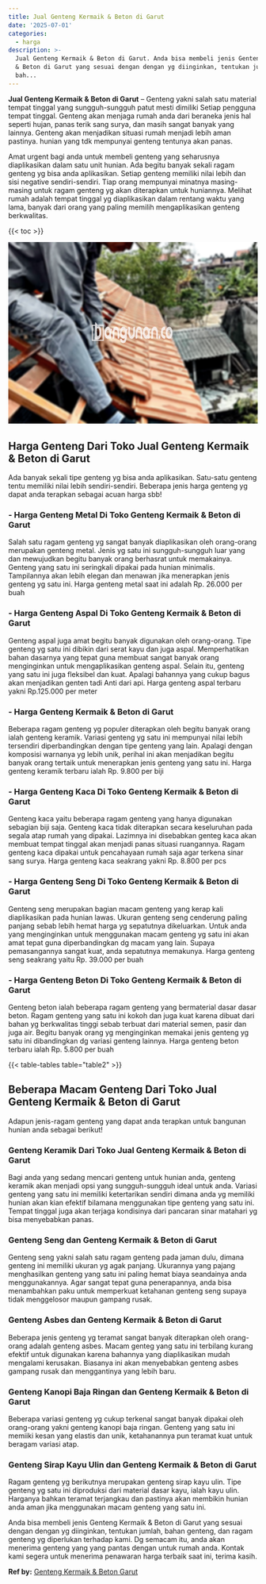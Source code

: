 ```yaml
---
title: Jual Genteng Kermaik & Beton di Garut
date: '2025-07-01'
categories:
  - harga
description: >-
  Jual Genteng Kermaik & Beton di Garut. Anda bisa membeli jenis Genteng Kermaik
  & Beton di Garut yang sesuai dengan dengan yg diinginkan, tentukan jumlah,
  bah...
---
```


**Jual Genteng Kermaik & Beton di Garut** – Genteng yakni salah satu material tempat tinggal yang sungguh-sungguh patut mesti dimiliki Setiap pengguna tempat tinggal. Genteng akan menjaga rumah anda dari beraneka jenis hal seperti hujan, panas terik sang surya, dan masih sangat banyak yang lainnya. Genteng akan menjadikan situasi rumah menjadi lebih aman pastinya. hunian yang tdk mempunyai genteng tentunya akan panas.

Amat urgent bagi anda untuk membeli genteng yang seharusnya diaplikasikan dalam satu unit hunian. Ada begitu banyak sekali ragam genteng yg bisa anda aplikasikan. Setiap genteng memiliki nilai lebih dan sisi negative sendiri-sendiri. Tiap orang mempunyai minatnya masing-masing untuk ragam genteng yg akan diterapkan untuk huniannya. Melihat rumah adalah tempat tinggal yg diaplikasikan dalam rentang waktu yang lama, banyak dari orang yang paling memilih mengaplikasikan genteng berkwalitas.

{{< toc >}}

![Jual Genteng Kermaik & Beton di Garut](/images/genteng-minimalis-murah15.png)

## Harga Genteng Dari Toko Jual Genteng Kermaik & Beton di Garut

Ada banyak sekali tipe genteng yg bisa anda aplikasikan. Satu-satu genteng tentu memiliki nilai lebih sendiri-sendiri. Beberapa jenis harga genteng yg dapat anda terapkan sebagai acuan harga sbb!

### \- Harga Genteng Metal Di Toko Genteng Kermaik & Beton di Garut

Salah satu ragam genteng yg sangat banyak diaplikasikan oleh orang-orang merupakan genteng metal. Jenis yg satu ini sungguh-sungguh luar yang dan mewujudkan begitu banyak orang berhasrat untuk memakainya. Genteng yang satu ini seringkali dipakai pada hunian minimalis. Tampilannya akan lebih elegan dan menawan jika menerapkan jenis genteng yg satu ini. Harga genteng metal saat ini adalah Rp. 26.000 per buah

### \- Harga Genteng Aspal Di Toko Genteng Kermaik & Beton di Garut

Genteng aspal juga amat begitu banyak digunakan oleh orang-orang. Tipe genteng yg satu ini dibikin dari serat kayu dan juga aspal. Memperhatikan bahan dasarnya yang tepat guna membuat sangat banyak orang menginginkan untuk mengaplikasikan genteng aspal. Selain itu, genteng yang satu ini juga fleksibel dan kuat. Apalagi bahannya yang cukup bagus akan menjadikan genten tadi Anti dari api. Harga genteng aspal terbaru yakni Rp.125.000 per meter

### \- Harga Genteng Kermaik & Beton di Garut

Beberapa ragam genteng yg populer diterapkan oleh begitu banyak orang ialah genteng keramik. Variasi genteng yg satu ini mempunyai nilai lebih tersendiri diperbandingkan dengan tipe genteng yang lain. Apalagi dengan komposisi warnanya yg lebih unik, perihal ini akan menjadikan begitu banyak orang tertaik untuk menerapkan jenis genteng yang satu ini. Harga genteng keramik terbaru ialah Rp. 9.800 per biji

### \- Harga Genteng Kaca Di Toko Genteng Kermaik & Beton di Garut

Genteng kaca yaitu beberapa ragam genteng yang hanya digunakan sebagian biji saja. Genteng kaca tidak diterapkan secara keseluruhan pada segala atap rumah yang dipakai. Lazimnya ini disebabkan genteg kaca akan membuat tempat tinggal akan menjadi panas situasi ruangannya. Ragam genteng kaca dipakai untuk pencahayaan rumah saja agar terkena sinar sang surya. Harga genteng kaca seakrang yakni Rp. 8.800 per pcs

### \- Harga Genteng Seng Di Toko Genteng Kermaik & Beton di Garut

Genteng seng merupakan bagian macam genteng yang kerap kali diaplikasikan pada hunian lawas. Ukuran genteng seng cenderung paling panjang sebab lebih hemat harga yg sepatutnya dikeluarkan. Untuk anda yang menginginkan untuk menggunakan macam genteng yg satu ini akan amat tepat guna diperbandingkan dg macam yang lain. Supaya pemasangannya sangat kuat, anda sepatutnya memakunya. Harga genteng seng seakrang yaitu Rp. 39.000 per buah

### \- Harga Genteng Beton Di Toko Genteng Kermaik & Beton di Garut

Genteng beton ialah beberapa ragam genteng yang bermaterial dasar dasar beton. Ragam genteng yang satu ini kokoh dan juga kuat karena dibuat dari bahan yg berkwalitas tinggi sebab terbuat dari material semen, pasir dan juga air. Begitu banyak orang yg menginginkan memakai jenis genteng yg satu ini dibandingkan dg variasi genteng lainnya. Harga genteng beton terbaru ialah Rp. 5.800 per buah

{{< table-tables table="table2" >}}

## Beberapa Macam Genteng Dari Toko Jual Genteng Kermaik & Beton di Garut

Adapun jenis-ragam genteng yang dapat anda terapkan untuk bangunan hunian anda sebagai berikut!

### Genteng Keramik Dari Toko Jual Genteng Kermaik & Beton di Garut

Bagi anda yang sedang mencari genteng untuk hunian anda, genteng keramik akan menjadi opsi yang sungguh-sungguh ideal untuk anda. Variasi genteng yang satu ini memiliki ketertarikan sendiri dimana anda yg memiliki hunian akan kian efektif bilamana menggunakan tipe genteng yang satu ini. Tempat tinggal juga akan terjaga kondisinya dari pancaran sinar matahari yg bisa menyebabkan panas.

### Genteng Seng dan Genteng Kermaik & Beton di Garut

Genteng seng yakni salah satu ragam genteng pada jaman dulu, dimana genteng ini memiliki ukuran yg agak panjang. Ukurannya yang pajang menghasilkan genteng yang satu ini paling hemat biaya seandainya anda menggunakannya. Agar sangat tepat guna penerapannya, anda bisa menambahkan paku untuk memperkuat ketahanan genteng seng supaya tidak menggelosor maupun gampang rusak.

### Genteng Asbes dan Genteng Kermaik & Beton di Garut

Beberapa jenis genteng yg teramat sangat banyak diterapkan oleh orang-orang adalah genteng asbes. Macam genteg yang satu ini terbilang kurang efektif untuk digunakan karena bahannya yang diaplikasikan mudah mengalami kerusakan. Biasanya ini akan menyebabkan genteng asbes gampang rusak dan menggantinya yang lebih baru.

### Genteng Kanopi Baja Ringan dan Genteng Kermaik & Beton di Garut

Beberapa variasi genteng yg cukup terkenal sangat banyak dipakai oleh orang-orang yakni genteng kanopi baja ringan. Genteng yang satu ini memiiki kesan yang elastis dan unik, ketahanannya pun teramat kuat untuk beragam variasi atap.

### Genteng Sirap Kayu Ulin dan Genteng Kermaik & Beton di Garut

Ragam genteng yg berikutnya merupakan genteng sirap kayu ulin. Tipe genteng yg satu ini diproduksi dari material dasar kayu, ialah kayu ulin. Harganya bahkan teramat terjangkau dan pastinya akan membikin hunian anda aman jika menggunakan macam genteng yang satu ini.

Anda bisa membeli jenis Genteng Kermaik & Beton di Garut yang sesuai dengan dengan yg diinginkan, tentukan jumlah, bahan genteng, dan ragam genteng yg diperlukan terhadap kami. Dg semacam itu, anda akan menerima genteng yang yang pantas dengan untuk rumah anda. Kontak kami segera untuk menerima penawaran harga terbaik saat ini, terima kasih.

**Ref by:**  [Genteng Kermaik & Beton  Garut](https://id.wikipedia.org/wiki/Genteng)
